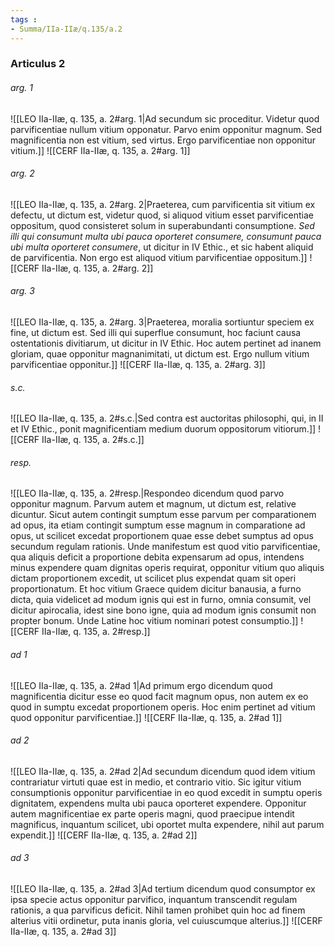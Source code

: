 ```yaml
---
tags : 
- Summa/IIa-IIæ/q.135/a.2
---
```


### Articulus 2

###### arg. 1
![[LEO IIa-IIæ, q. 135, a. 2#arg. 1|Ad secundum sic proceditur. Videtur quod parvificentiae nullum vitium opponatur. Parvo enim opponitur magnum. Sed magnificentia non est vitium, sed virtus. Ergo parvificentiae non opponitur vitium.]]
![[CERF IIa-IIæ, q. 135, a. 2#arg. 1]]

###### arg. 2
![[LEO IIa-IIæ, q. 135, a. 2#arg. 2|Praeterea, cum parvificentia sit vitium ex defectu, ut dictum est, videtur quod, si aliquod vitium esset parvificentiae oppositum, quod consisteret solum in superabundanti consumptione. *Sed illi qui consumunt multa ubi pauca oporteret consumere, consumunt pauca ubi multa oporteret consumere*, ut dicitur in IV Ethic., et sic habent aliquid de parvificentia. Non ergo est aliquod vitium parvificentiae oppositum.]]
![[CERF IIa-IIæ, q. 135, a. 2#arg. 2]]

###### arg. 3
![[LEO IIa-IIæ, q. 135, a. 2#arg. 3|Praeterea, moralia sortiuntur speciem ex fine, ut dictum est. Sed illi qui superflue consumunt, hoc faciunt causa ostentationis divitiarum, ut dicitur in IV Ethic. Hoc autem pertinet ad inanem gloriam, quae opponitur magnanimitati, ut dictum est. Ergo nullum vitium parvificentiae opponitur.]]
![[CERF IIa-IIæ, q. 135, a. 2#arg. 3]]

###### s.c.
![[LEO IIa-IIæ, q. 135, a. 2#s.c.|Sed contra est auctoritas philosophi, qui, in II et IV Ethic., ponit magnificentiam medium duorum oppositorum vitiorum.]]
![[CERF IIa-IIæ, q. 135, a. 2#s.c.]]

###### resp.
![[LEO IIa-IIæ, q. 135, a. 2#resp.|Respondeo dicendum quod parvo opponitur magnum. Parvum autem et magnum, ut dictum est, relative dicuntur. Sicut autem contingit sumptum esse parvum per comparationem ad opus, ita etiam contingit sumptum esse magnum in comparatione ad opus, ut scilicet excedat proportionem quae esse debet sumptus ad opus secundum regulam rationis. Unde manifestum est quod vitio parvificentiae, qua aliquis deficit a proportione debita expensarum ad opus, intendens minus expendere quam dignitas operis requirat, opponitur vitium quo aliquis dictam proportionem excedit, ut scilicet plus expendat quam sit operi proportionatum. Et hoc vitium Graece quidem dicitur banausia, a furno dicta, quia videlicet ad modum ignis qui est in furno, omnia consumit, vel dicitur apirocalia, idest sine bono igne, quia ad modum ignis consumit non propter bonum. Unde Latine hoc vitium nominari potest consumptio.]]
![[CERF IIa-IIæ, q. 135, a. 2#resp.]]

###### ad 1
![[LEO IIa-IIæ, q. 135, a. 2#ad 1|Ad primum ergo dicendum quod magnificentia dicitur esse eo quod facit magnum opus, non autem ex eo quod in sumptu excedat proportionem operis. Hoc enim pertinet ad vitium quod opponitur parvificentiae.]]
![[CERF IIa-IIæ, q. 135, a. 2#ad 1]]

###### ad 2
![[LEO IIa-IIæ, q. 135, a. 2#ad 2|Ad secundum dicendum quod idem vitium contrariatur virtuti quae est in medio, et contrario vitio. Sic igitur vitium consumptionis opponitur parvificentiae in eo quod excedit in sumptu operis dignitatem, expendens multa ubi pauca oporteret expendere. Opponitur autem magnificentiae ex parte operis magni, quod praecipue intendit magnificus, inquantum scilicet, ubi oportet multa expendere, nihil aut parum expendit.]]
![[CERF IIa-IIæ, q. 135, a. 2#ad 2]]

###### ad 3
![[LEO IIa-IIæ, q. 135, a. 2#ad 3|Ad tertium dicendum quod consumptor ex ipsa specie actus opponitur parvifico, inquantum transcendit regulam rationis, a qua parvificus deficit. Nihil tamen prohibet quin hoc ad finem alterius vitii ordinetur, puta inanis gloria, vel cuiuscumque alterius.]]
![[CERF IIa-IIæ, q. 135, a. 2#ad 3]]

